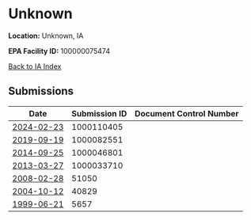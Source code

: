 # Unknown

**Location:** Unknown, IA

**EPA Facility ID:** 100000075474

[Back to IA Index](../../index.md)

## Submissions

| Date | Submission ID | Document Control Number |
|------|--------------|-------------------------|
| [2024-02-23](submissions/1000110405.md) | 1000110405 |  |
| [2019-09-19](submissions/1000082551.md) | 1000082551 |  |
| [2014-09-25](submissions/1000046801.md) | 1000046801 |  |
| [2013-03-27](submissions/1000033710.md) | 1000033710 |  |
| [2008-02-28](submissions/51050.md) | 51050 |  |
| [2004-10-12](submissions/40829.md) | 40829 |  |
| [1999-06-21](submissions/5657.md) | 5657 |  |
